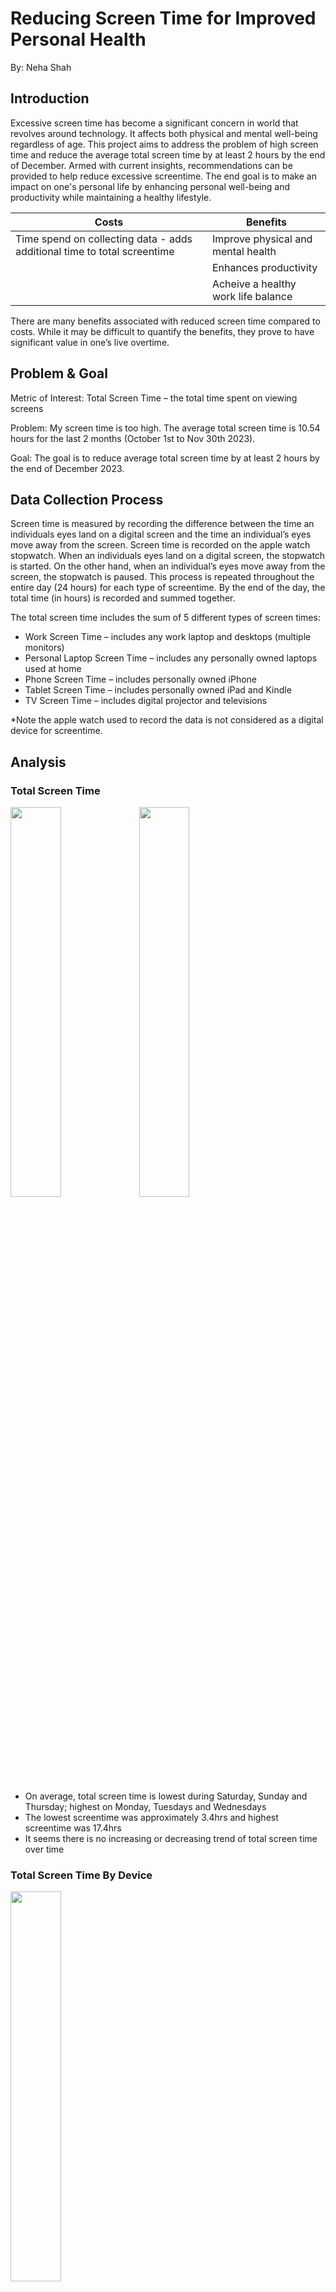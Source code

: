 # Reducing Screen Time for Improved Personal Health 

By: Neha Shah

## Introduction

Excessive screen time has become a significant concern in world that revolves around technology. It affects both physical and mental well-being regardless of age. This project aims to address the problem of high screen time and reduce the average total screen time by at least 2 hours by the end of December. Armed with current insights, recommendations can be provided to help reduce excessive screentime. The end goal is to make an impact on one's personal life by enhancing personal well-being and productivity while maintaining a healthy lifestyle. 

| Costs | Benefits |
|------|-----|
|Time spend on collecting data - adds additional time to total screentime | Improve physical and mental health|
| | Enhances productivity|
| | Acheive a healthy work life balance 

There are many benefits associated with reduced screen time compared to costs. While it may be difficult to quantify the benefits, they prove to have significant value in one’s live overtime. 

## Problem & Goal 

Metric of Interest: Total Screen Time – the total time spent on viewing screens 

Problem: My screen time is too high. The average total screen time is 10.54 hours for the last 2 months (October 1st to Nov 30th 2023).

Goal: The goal is to reduce average total screen time by at least 2 hours by the end of December 2023. 

## Data Collection Process 

Screen time is measured by recording the difference between the time an individuals eyes land on a digital screen and the time an individual’s eyes move away from the screen. Screen time is recorded on the apple watch stopwatch. When an individuals eyes land on a digital screen, the stopwatch is started. On the other hand, when an individual’s eyes move away from the screen, the stopwatch is paused. This process is repeated throughout the entire day (24 hours) for each type of screentime. By the end of the day, the total time (in hours) is recorded and summed together. 

The total screen time includes the sum of 5 different types of screen times: 
- Work Screen Time – includes any work laptop and desktops (multiple monitors) 
- Personal Laptop Screen Time – includes any personally owned laptops used at home 
- Phone Screen Time – includes personally owned iPhone  
- Tablet Screen Time – includes personally owned  iPad and Kindle 
- TV Screen Time – includes digital projector and televisions 

*Note the apple watch used to record the data is not considered as a digital device for screentime.

## Analysis 

### Total Screen Time 

<img src="https://github.com/nshah-11/reducing-screentime/assets/97864887/5a69789c-0560-4f90-a377-80ee2936fc30" width=40% height=40%>
<img src="https://github.com/nshah-11/reducing-screentime/assets/97864887/ef61a83f-e9cc-4142-aee6-1eac063ffb29" width=40% height=40%>

- On average, total screen time is lowest during Saturday, Sunday and Thursday; highest on Monday, Tuesdays and Wednesdays  
- The lowest screentime was approximately 3.4hrs and highest screentime was 17.4hrs 
- It seems there is no increasing or decreasing trend of total screen time over time

### Total Screen Time By Device 

<img src="https://github.com/nshah-11/reducing-screentime/assets/97864887/8b13d73e-018c-4a17-935c-24015719910a" width=40% height=40%>

- 40% of screen time is spent on the phone followed by personal laptop and work screens on average
- The lowest screen time spent is on the iPad at 7%

### Activities During Screen Time / Top Used App 

<img src="https://github.com/nshah-11/reducing-screentime/assets/97864887/7f1f150c-e0eb-4bb5-9d9f-a567e3c49a54" width=40% height=40%>
<img src="https://github.com/nshah-11/reducing-screentime/assets/97864887/2daba17d-2f5d-4e5d-990d-75a8a3de22db" width=40% height=40%>

- Out of 61 days, most time was spent on social media, studying and texting with the lowest time spent on shopping and facetime 
- The topmost used app was TikTok followed by Netflix. Most of the apps within the topmost used apps were streaming apps.

### Exercise Time, Sleep, Walking Steps 

![image](https://github.com/nshah-11/reducing-screentime/assets/97864887/f7ed6372-b8bb-47f6-afe0-f89f5073efc5)

- It appears there is no correlation between total screen time and exercise time and sleep 
- There seems to be some negative correlation between total screen time and walking steps; total steps increases as total screen time decreases 

Over the past 2 months, my average screen time is approximately 11 hours. Aside from work and school, most of my screen time is due to my phone. It appears most of my time is spent on either TikTok or some form of streaming ( Netflix, AppleTv+ etc). There is a moderate negative correlation between my screentime and average steps. Surprisingly, there is no correlation between exercise or sleep and total screen time. More data needs to be collected so that we can analyze trends over an extended period. The effects of excessive screen time often realized gradually over time, so it is important to study trends across a longer timeframe. This can be taken to another level by collecting data for a certain population and analyzing trends of the poulation. This could serve as a baseline for comparing individual trends. 

## Recommendations 

- Introduce a screen limit time on phone apps which cannot be disabled once enabled.
- Introduce daily exercies to lower screen time since there was a correlation between steps and total screentime.
- Continue collecting data once these are implemented. 





















